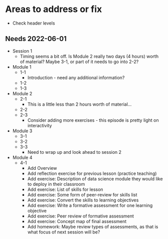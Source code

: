 # Areas to address or fix

+ Check header levels

## Needs 2022-06-01

+ Session 1
    + Timing seems a bit off. Is Module 2 really two days (4 hours) worth of 
    material? Maybe 3-1, or part of it needs to go into 2-2?
+ Module 1
    + 1-1
        + Introduction - need any additional information?
    + 1-2
    + 1-3
+ Module 2
    + 2-1
        + This is a little less than 2 hours worth of material...
    + 2-2
    + 2-3
        + Consider adding more exercises - this episode is pretty light on 
        interactivity
+ Module 3
    + 3-1
    + 3-2
    + 3-3
        + Need to wrap up and look ahead to session 2
+ Module 4
    + 4-1
        + Add Overview
        + Add reflection exercise for previous lesson (practice teaching)
        + Add exercise: Description of data science module they would like to 
        deploy in their classroom
        + Add exercise: List of skills for lesson
        + Add exercise: Some form of peer-review for skills list
        + Add exercise: Convert the skills to learning objectives
        + Add exercise: Write a formative assessment for one learning objective
        + Add exercise: Peer review of formative assessment
        + Add exercise: Concept map of final assessment
        + Add homework: Maybe review types of assessments, as that is what 
        focus of next session will be?

